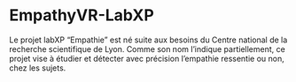 # EmpathyVR-LabXP

Le projet labXP “Empathie” est né suite aux besoins du Centre national de la recherche scientifique de Lyon.
Comme son nom l’indique partiellement, ce projet vise à étudier et détecter avec précision l’empathie ressentie ou non, chez les sujets.
